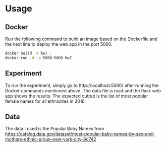 # Usage

## Docker

Run the following command to build an image based on the Dockerfile and the next line to deploy the web app in the port 5000.
```bash
docker build -t hw7 .
docker run -d -p 5000:5000 hw7
```

## Experiment

To run the experiment, simply go to http://localhost:5000/ after running the Docker commands mentioned above. 
The data file is read and the flask web app shows the results. 
The expected output is the list of most popular female names for all ethnicities in 2016. 

## Data

The data I used is the Popular Baby Names from https://catalog.data.gov/dataset/most-popular-baby-names-by-sex-and-mothers-ethnic-group-new-york-city-8c742